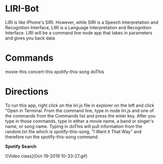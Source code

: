 
# LIRI-Bot
LIRI is like iPhone's SIRI. However, while SIRI is a Speech Interpretation and Recognition Interface, LIRI is a Language Interpretation and Recognition Interface. LIRI will be a command line node app that takes in parameters and gives you back data

# Commands
movie-this
concert-this
spotify-this-song
doThis

# Directions
To run this app, right click on the liri.js file in explorer on the left and click "Open in Terminal. From the command line, type in node liri.js and one of the commands from the Commands list and press the enter key. After you type in those commands, type in either a movie name, a band or singer's name, or song name. Typing in doThis will pull information from the random.txt file which is spotify-this-song, "I Want it That Way" and therefore run the spotify-this-song command.

**Spotify Search**

![Video class](Oct-19-2019 10-33-27.gif)
